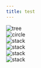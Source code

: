 ```yaml
---
title: test
---
```


<div class = "gallery">
    <div class = "gallery_item">
        <img src="{{ '/assests/tree.jpg' | url }}" alt="tree">
    </div>
    <div class = "gallery_item">
        <img src="{{ '/assests/circle_resized.jpg' | url }}" alt="circle">
    </div>
    <div class = "gallery_item">
        <img src="{{ '/assests/stack_test.jpg' | url }}" alt="stack">
    </div>
    <div class = "gallery_item">
        <img src="{{ '/assests/tree.jpg' | url }}" alt="stack">
    </div>
    <div class = "gallery_item">
        <img src="{{ '/assests/stack_test.jpg' | url }}" alt="stack">
    </div>
    <div class = "gallery_item">
        <img src="{{ '/assests/circle_resized.jpg' | url }}" alt="stack">
    </div>
</div>